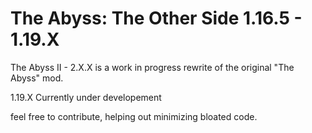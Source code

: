 # The Abyss: The Other Side 1.16.5 - 1.19.X
The Abyss II - 2.X.X is a work in progress rewrite of the original "The Abyss" mod.

1.19.X
Currently under developement

feel free to contribute, helping out minimizing bloated code.
